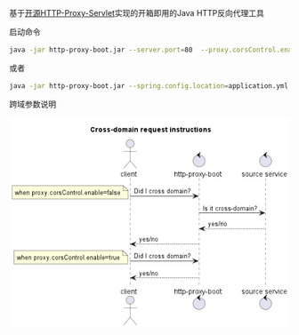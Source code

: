 基于[开源HTTP-Proxy-Servlet](https://github.com/mitre/HTTP-Proxy-Servlet)实现的开箱即用的Java HTTP反向代理工具

启动命令

```sh
java -jar http-proxy-boot.jar --server.port=80  --proxy.corsControl.enable=true --proxy.target_url=https://cn.bing.com
```

或者

```sh
java -jar http-proxy-boot.jar --spring.config.location=application.yml
```

跨域参数说明

<img src="src/main/resources/instruction.png" alt=""/>